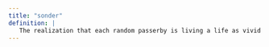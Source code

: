 ```yaml
---
title: "sonder"
definition: |
   The realization that each random passerby is living a life as vivid and complex as your own.
---
```

